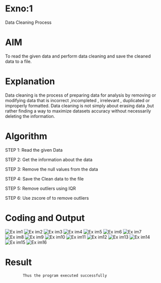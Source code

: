 # Exno:1
Data Cleaning Process

# AIM
To read the given data and perform data cleaning and save the cleaned data to a file.

# Explanation
Data cleaning is the process of preparing data for analysis by removing or modifying data that is incorrect ,incompleted , irrelevant , duplicated or improperly formatted. Data cleaning is not simply about erasing data ,but rather finding a way to maximize datasets accuracy without necessarily deleting the information.

# Algorithm
STEP 1: Read the given Data

STEP 2: Get the information about the data

STEP 3: Remove the null values from the data

STEP 4: Save the Clean data to the file

STEP 5: Remove outliers using IQR

STEP 6: Use zscore of to remove outliers

# Coding and Output
![Ex im1](https://github.com/user-attachments/assets/dcafe988-72e8-429a-9db1-263976a8d430)
![Ex im2](https://github.com/user-attachments/assets/15f2ecb9-8e3b-43c3-90e0-ca16455254a6)
![Ex im3](https://github.com/user-attachments/assets/1b771278-4aba-40f1-a297-3a8695e166fd)
![Ex im4](https://github.com/user-attachments/assets/4f882022-5f26-49bb-9422-834c99c523b6)
![Ex im5](https://github.com/user-attachments/assets/3cdaacb5-aa9e-4795-93d7-a05b646956e9)
![Ex im6](https://github.com/user-attachments/assets/48c637a5-6d8d-491c-9d58-c7d8e31ce679)
![Ex im7](https://github.com/user-attachments/assets/3ca08125-d7ac-4de0-82d1-4c9e241a9f86)
![Ex im8](https://github.com/user-attachments/assets/06aaa585-b333-451e-8d89-3c19538be3af)
![Ex im9](https://github.com/user-attachments/assets/523b70e0-ee40-4d6d-ba5d-3a78dd7186f5)
![Ex im10](https://github.com/user-attachments/assets/aef1e1da-6be3-4f26-9c4c-c02b751c602c)
![Ex im11](https://github.com/user-attachments/assets/29b5e664-27a4-4f94-a5f1-5747f86799b2)
![Ex im12](https://github.com/user-attachments/assets/141a59db-a165-4686-9a85-f6a249fa3ea3)
![Ex im13](https://github.com/user-attachments/assets/379772b6-4cbd-4f8b-b1cb-7e838a4b9309)
![Ex im14](https://github.com/user-attachments/assets/67ba4337-ca7c-43c8-874c-3ae70902e31b)
![Ex im15](https://github.com/user-attachments/assets/37726b99-4700-4161-921a-0e0bdd031a4c)
![Ex im16](https://github.com/user-attachments/assets/14dea158-4351-490f-8991-e71770ca1008)

# Result
            Thus the program executed successfully
